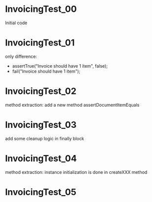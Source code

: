 # InvoicingTest_00

Initial code

# InvoicingTest_01

only difference:

* assertTrue("Invoice should have 1 item", false);
* fail("Invoice should have 1 item"); 

# InvoicingTest_02

method extraction: add a new method assertDocumentItemEquals

# InvoicingTest_03

add some cleanup logic in finally block

# InvoicingTest_04

method extraction: instance initialization is done in createXXX method

# InvoicingTest_05
